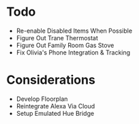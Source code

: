 # Todo

- Re-enable Disabled Items When Possible
- Figure Out Trane Thermostat
- Figure Out Family Room Gas Stove
- Fix Olivia's Phone Integration & Tracking

# Considerations

- Develop Floorplan
- Reintegrate Alexa Via Cloud
- Setup Emulated Hue Bridge
